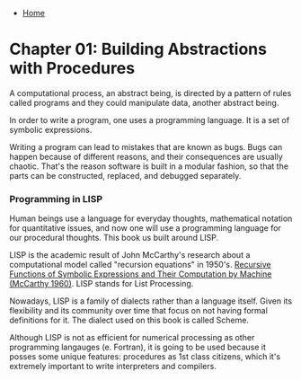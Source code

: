 * [Home](../..)

# Chapter 01: Building Abstractions with Procedures

A computational process, an abstract being, is directed by a pattern of rules called programs and they could manipulate data, another abstract being.

In order to write a program, one uses a programming language. It is a set of symbolic expressions.

Writing a program can lead to mistakes that are known as bugs. Bugs can happen because of different reasons, and their consequences are usually chaotic. That's the reason software is built in a modular fashion, so that the parts can be constructed, replaced, and debugged separately.

### Programming in LISP

Human beings use a language for everyday thoughts, mathematical notation for quantitative issues, and now one will use a programming language for our procedural thoughts. This book us built around LISP.

LISP is the academic result of John McCarthy's research about a computational model called "recursion equations" in 1950's. [Recursive Functions of Symbolic Expressions and Their Computation by Machine (McCarthy 1960)](http://www-formal.stanford.edu/jmc/recursive.pdf). LISP stands for List Processing.

Nowadays, LISP is a family of dialects rather than a language itself. Given its flexibility and its community over time that focus on not having formal definitions for it. The dialect used on this book is called Scheme. 

Although LISP is not as efficient for numerical processing as other programming langauges (e. Fortran), it is going to be used because it posses some unique features: procedures as 1st class citizens, which it's extremely important to write interpreters and compilers.

